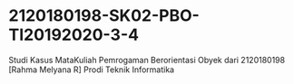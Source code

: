 # 2120180198-SK02-PBO-TI20192020-3-4
Studi Kasus MataKuliah Pemrogaman Berorientasi Obyek dari 2120180198 [Rahma Melyana R] Prodi Teknik Informatika

